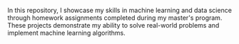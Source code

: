 In this repository, I showcase my skills in machine learning and data science through homework assignments completed during my master's program. These projects demonstrate my ability to solve real-world problems and implement machine learning algorithms.
